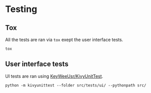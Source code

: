 # Testing

## Tox
All the tests are ran via `tox` exept the user interface tests.
```
tox
```

## User interface tests
UI tests are ran using [KeyWeeUsr/KivyUnitTest](https://github.com/KeyWeeUsr/KivyUnitTest).
```
python -m kivyunittest --folder src/tests/ui/ --pythonpath src/
```
